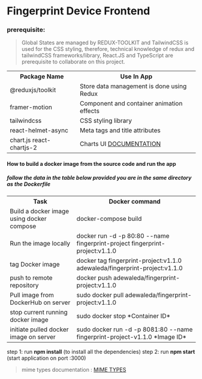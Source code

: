 # Fingerprint Device Frontend

### <b>prerequisite</b>:

> Global States are managed by REDUX-TOOLKIT and TailwindCSS is used for the CSS styling, therefore, technical knowledge of redux and tailwindCSS frameworks/library, React.JS and TypeScript are prerequisite to collaborate on this project.

 <table>
    <tr>
      <th>Package Name</th>
      <th>Use In App</th>
    </tr>
    <tr>
      <td>@reduxjs/toolkit</td>
      <td>Store data management is done using Redux</td>
    </tr>
    <tr>
      <td>framer-motion</td>
      <td>Component and container animation effects</td>
    </tr>
    <tr>
      <td>tailwindcss</td>
      <td>CSS styling library</td>
    </tr>
    <tr>
      <td>react-helmet-async</td>
      <td>Meta tags and title attributes</td>
    </tr>    
    <tr>
      <td>chart.js react-chartjs-2</td>
      <td>Charts UI <a href="https://react-chartjs-2.js.org/examples/doughnut-chart">DOCUMENTATION</a></td>
    </tr>
  </table>

#### How to build a docker image from the source code and run the app

##### follow the data in the table below provided you are in the same directory as the Dockerfile

 <table>
    <tr>
      <th>Task</th>
      <th>Docker command</th>
    </tr>
    <!-- <tr>
      <td>Build a docker image manually without docker compose</td>
      <td>docker build -t fingerprint-project-app .</td>
    </tr> -->
    <!-- <tr>
      <td>Run the image locally manually</td>
      <td>docker run -p 3000:3000 fingerprint-project-app</td>
    </tr> -->
    <tr>
      <td>Build a docker image using docker compose</td>
      <td>docker-compose build</td>
    </tr>
    <tr>
      <td>Run the image locally</td>
      <td>docker run -d -p 80:80 --name fingerprint-project fingerprint-project:v1.1.0</td>
    </tr>
    <tr>
      <td>tag Docker image</td>
      <td>docker tag fingerprint-project:v1.1.0 adewaleda/fingerprint-project:v1.1.0</td>
    </tr>
    <tr>
      <td>push to remote repository</td>
      <td>docker push adewaleda/fingerprint-project:v1.1.0</td>
    </tr>
    <tr>
      <td>Pull image from DockerHub on server</td>
      <td>sudo docker pull adewaleda/fingerprint-project:v1.1.0</td>
    </tr>
    <tr>
      <td>stop current running docker image</td>
      <td>sudo docker stop *Container ID*</td>
    </tr>
    <tr>
      <td>initiate pulled docker image on server</td>
      <td>sudo docker run -d -p 8081:80 --name fingerprint-project-v1.1.0 *Image ID*</td>
    </tr>
    </table>

step 1:
run **npm install** (to install all the dependencies)
step 2:
run **npm start** (start application on port :3000)

> mime types documentation : <a href="https://developer.mozilla.org/en-US/docs/Web/HTTP/Basics_of_HTTP/MIME_types/Common_types">MIME TYPES</a>
